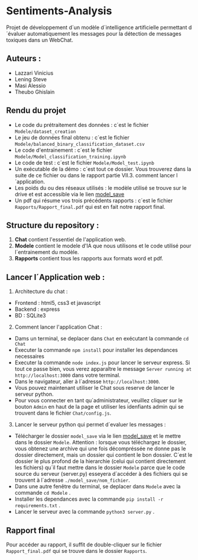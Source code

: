 # Sentiments-Analysis
Projet de développement d´un modèle d´intelligence artificielle permettant d´évaluer automatiquement les messages pour la détection de messages toxiques dans un WebChat.


## Auteurs :
- Lazzari Vinicius
- Lening Steve
- Masi Alessio
- Theubo Ghislain


## Rendu du projet
- Le code du prétraitement des données : c´est le fichier `Modele/dataset_creation`
- Le jeu de données final obtenu : c´est le fichier `Modele/balanced_binary_classification_dataset.csv`
- Le code d'entrainement : c´est le fichier `Modele/Model_classification_training.ipynb`
- Le code de test : c´est le fichier `Modele/Model_test.ipynb`
- Un exécutable de la démo : c´est tout ce dossier. Vous trouverez dans la suite de ce fichier ou dans le rapport partie VII.3. comment lancer l´application.
- Les poids du ou des réseaux utilisés : le modèle utilisé se trouve sur le drive et est accessible via le lien [model_save](https://drive.google.com/drive/folders/13rzgQqhpOP6GMd-pG7DhsIygs12YgohV?usp=sharing)
- Un pdf qui résume vos trois précédents rapports : c´est le fichier `Rapports/Rapport_final.pdf` qui est en fait notre rapport final.


## Structure du repository :
1. **Chat** contient l'essentiel de l'application web.
2. **Modele** contient le modele d'IA que nous utilisons et le code utilisé pour l´entrainement du modèle.
3. **Rapports** contient tous les rapports aux formats word et pdf.


## Lancer l´Application web :
1. Architecture du chat :
- Frontend : html5, css3 et javascript
- Backend : express
- BD : SQLite3

2. Comment lancer l'application Chat :
- Dams un terminal, se deplacer dans `Chat` en exécutant la commande `cd Chat`
- Executer la commande `npm install` pour installer les dependances necessaires
- Executer la commande `node index.js` pour lancer le serveur express. Si tout ce passe bien, vous verez apparaître le message `Server running at http://localhost:3000` dans votre terminal.
- Dans le navigateur, aller à l´adresse `http://localhost:3000`.
- Vous pouvez maintenant utiliser le Chat sous reserve de lancer le serveur python.
- Pour vous connecter en tant qu´administrateur, veuillez cliquer sur le bouton `Admin` en haut de la page et utiliser les idenfiants admin qui se trouvent dans le fichier `Chat/config.js`.

3. Lancer le serveur python qui permet d´evaluer les messages :
- Télécharger le dossier `model_save` via le lien [model_save](https://drive.google.com/drive/folders/13rzgQqhpOP6GMd-pG7DhsIygs12YgohV?usp=drive_link) et le mettre dans le dossier `Modele`. Attention : lorsque vous téléchargez le dossier, vous obtenez une archive qui une fois décompréssée ne donne pas le dossier directement, mais un dossier qui contient le bon dossier. C´est le dossier le plus profond de la hierarchie (celui qui contient directement les fichiers) qu´il faut mettre dans le dossier `Modele` parce que le code source du serveur (server.py) esseyera d´accéder à des fichiers qui se trouvent à l´adresse `./model_save/nom_fichier`.
- Dans une autre fenêtre du terminal, se deplacer dans `Modele` avec la commande `cd Modele` .
- Installer les dependances avec la commande `pip install -r requirements.txt` .
- Lancer le serveur avec la commande `python3 server.py` .

## Rapport final
Pour accéder au rapport, il suffit de double-cliquer sur le fichier `Rapport_final.pdf` qui se trouve dans le dossier `Rapports`.
